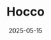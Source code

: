---  
layout: startup_page  
title: "Hocco"  
id: "hocco.in"  
permalink: "/hoccohocco.in05152025/"  
website: "https://www.hocco.in/"  
funding_round: "Series B"  
funding_amount: "$10M"  
investors: "Chona Family Office, Sauce VC"  
about: "Hocco is a premium ice cream brand offering regional and globally-inspired flavors. The company plans to expand its production capacity, broaden its geographic footprint, and invest in product development and brand marketing. Hocco is aiming to scale further amid growing demand for premium food products."  
markets: "Food and Beverage"  
hq: "Ahmedabad, Gujrat, India"  
founded_year: "2019"  
linkedin: "https://www.linkedin.com/company/hoccoindustries"  
twitter: "https://twitter.com/hoccoeatery"  
instagram: ""  
facebook: "https://www.facebook.com/hoccoicecream"  
crunchbase: "https://www.crunchbase.com/organization/hocco"  
pitchbook: "https://pitchbook.com/profiles/company/597264-67"  

date_display: "15-May-2025"  
date: "2025-05-15"

# SEO Optimization  
meta_title: "Hocco - Series B Funding ($10M)"  
meta_description: "Hocco, Hocco is a premium ice cream brand offering regional and globally-inspired flavors. The company plans to expand its production capacity, broaden its g..."  
meta_keywords: "Hocco, Food and Beverage, Series B funding"  
canonical_url: "https://startup.projectstartups.com/hoccohocco.in05152025/"  
---
